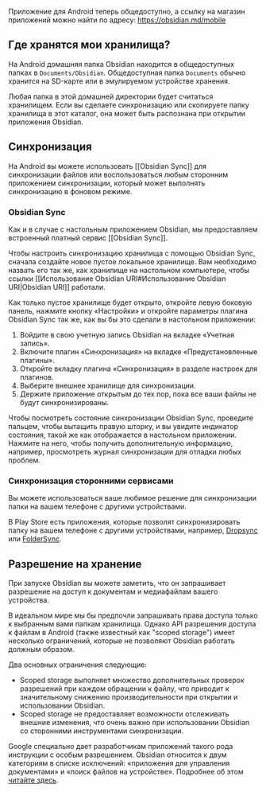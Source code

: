 Приложение для Android теперь общедоступно, а ссылку на магазин приложений можно найти по адресу: https://obsidian.md/mobile

## Где хранятся мои хранилища?

На Android домашняя папка Obsidian находится в общедоступных папках в `Documents/Obsidian`. Общедоступная папка `Documents` обычно хранится на SD-карте или в эмулируемом устройстве хранения.

Любая папка в этой домашней директории будет считаться хранилищем. Если вы сделаете синхронизацию или скопируете папку хранилища в этот каталог, она может быть распознана при открытии приложения Obsidian.

## Синхронизация

На Android вы можете использовать [[Obsidian Sync]] для синхронизации файлов или воспользоваться любым сторонним приложением синхронизации, который может выполнять синхронизацию в фоновом режиме.

### Obsidian Sync

Как и в случае с настольным приложением Obsidian, мы предоставляем встроенный платный сервис [[Obsidian Sync]].

Чтобы настроить синхронизацию хранилища с помощью Obsidian Sync, сначала создайте новое пустое локальное хранилище. Вам необходимо назвать его так же, как хранилище на настольном компьютере, чтобы ссылки [[Использование Obsidian URI#Использование Obsidian URI|Obsidian URI]] работали.

Как только пустое хранилище будет открыто, откройте левую боковую панель, нажмите кнопку «Настройки» и откройте параметры плагина Obsidian Sync так же, как вы бы это сделали в настольном приложении:

1. Войдите в свою учетную запись Obsidian на вкладке «Учетная запись».
2. Включите плагин «Синхронизация» на вкладке «Предустановленные плагины».
3. Откройте вкладку плагина «Синхронизация» в разделе настроек для плагинов.
4. Выберите внешнее хранилище для синхронизации.
5. Держите приложение открытым до тех пор, пока все ваши файлы не будут синхронизированы.

Чтобы посмотреть состояние синхронизации Obsidian Sync, проведите пальцем, чтобы вытащить правую шторку, и вы увидите индикатор состояния, такой же как отображается в настольном приложении. Нажмите на него, чтобы получить дополнительную информацию, например, просмотреть журнал синхронизации для отладки любых проблем.

### Синхронизация сторонними сервисами

Вы можете использоваться ваше любимое решение для синхронизации папки на вашем телефоне с другими устройствами.

В Play Store есть приложения, которые позволят синхронизировать папку на вашем телефоне с другими устройствами, например, [Dropsync](https://play.google.com/store/apps/details?id=com.ttxapps.dropsync) или [FolderSync](https://play.google.com/store/apps/details?id=dk.tacit.android.foldersync.lite).

## Разрешение на хранение

При запуске Obsidian вы можете заметить, что он запрашивает разрешение на доступ к документам и медиафайлам вашего устройства.

В идеальном мире мы бы предпочли запрашивать права доступа только к выбранным вами папкам хранилища. Однако API разрешения доступа к файлам в Android (также известный как "scoped storage") имеет несколько ограничений, которые не позволяют Obsidian работать должным образом.

Два основных ограничения следующие:

- Scoped storage выполняет множество дополнительных проверок разрешений при каждом обращении к файлу, что приводит к значительному снижению производительности при открытии и использовании Obsidian.
- Scoped storage не предоставляет возможности отслеживать внешние изменения, что очень важно при использовании Obsidian со сторонними инструментами синхронизации.

Google специально дает разработчикам приложений такого рода инструкции с особым разрешением. Obsidian относится к двум категориям в списке исключений: «приложения для управления документами» и «поиск файлов на устройстве». Подробнее об этом [читайте здесь](https://developer.android.com/training/data-storage/manage-all-files).